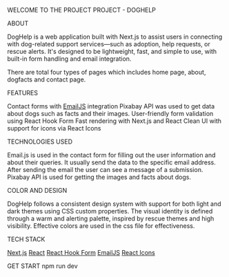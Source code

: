 WELCOME TO THE PROJECT 
PROJECT - DOGHELP 

ABOUT 

DogHelp is a web application built with Next.js to assist users in connecting with dog-related support services—such as adoption, help requests, or rescue alerts. It's designed to be lightweight, fast, and simple to use, with built-in form handling and email integration.

There are total four types of pages which includes home page, about, dogfacts and contact page.

FEATURES 

Contact forms with [EmailJS](https://www.emailjs.com/) integration
Pixabay API was used to get data about dogs such as facts and their images.
User-friendly form validation using React Hook Form
Fast rendering with Next.js and React
Clean UI with support for icons via React Icons

TECHNOLOGIES USED 

Email.js is used in the contact form for filling out the user information and about their queries.
It usually send the data to the specific email address.
After sending the email the user can see a message of a submission.
Pixabay API is used for getting the images and facts about dogs.

COLOR AND DESIGN  

DogHelp follows a consistent design system with support for both light and dark themes using CSS custom properties. The visual identity is defined through a warm and alerting palette, inspired by rescue themes and high visibility.
Effective colors are used in the css file for effectiveness.

TECH STACK 

[Next.js](https://nextjs.org/)
[React](https://reactjs.org/)
[React Hook Form](https://react-hook-form.com/)
[EmailJS](https://www.emailjs.com/)
[React Icons](https://react-icons.github.io/react-icons/)

GET START
npm run dev 
